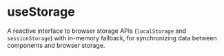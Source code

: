 # useStorage

A reactive interface to browser storage APIs (`localStorage` and `sessionStorage`) with in-memory fallback, for synchronizing data between components and browser storage.

<DocsPageFeatures />
